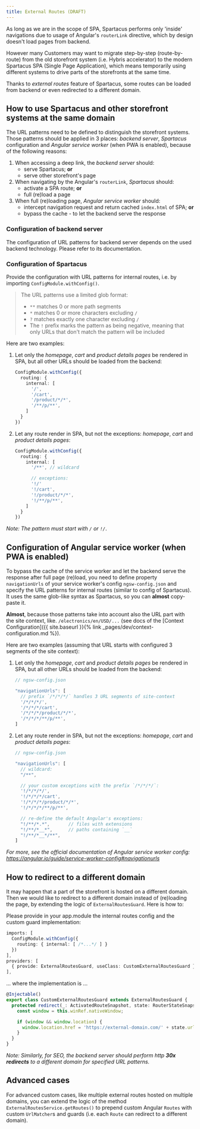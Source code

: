 ```yaml
---
title: External Routes (DRAFT)
---
```


As long as we are in the scope of SPA, Spartacus performs only 'inside' navigations due to usage of Angular's `routerLink` directive, which  by design doesn't load pages from backend. 

However many Customers may want to migrate step-by-step (route-by-route) from the old storefront system (i.e. Hybris accelerator) to the modern Spartacus SPA (Single Page Application), which means temporarily using different systems to drive parts of the storefronts at the same time. 

Thanks to *external routes* feature of Spartacus, some routes can be loaded from backend or even redirected to a different domain.

## How to use Spartacus and other storefront systems at the same domain

The URL patterns need to be defined to distinguish the storefront systems. Those patterns should be applied in 3 places: *backend server*, *Spartacus* configuration and *Angular service worker* (when PWA is enabled), because of the following reasons:

1. When accessing a deep link, the *backend server* should:
    - serve Spartacus; **or**
    - serve other storefront's page
2. When navigating by the Angular's `routerLink`, *Spartacus* should:
    - activate a SPA route; **or**
    - full (re)load a page
3. When full (re)loading page, *Angular service worker* should:
    - intercept navigation request and return cached `index.html` of SPA; **or**
    - bypass the cache - to let the backend serve the response

### Configuration of backend server

The configuration of URL patterns for backend server depends on the used backend technology. Please refer to its documentation.

### Configuration of Spartacus

Provide the configuration with URL patterns for internal routes, i.e. by importing `ConfigModule.withConfig()`. 

> The URL patterns use a limited glob format:
>   * `**` matches 0 or more path segments
>   * `*` matches 0 or more characters excluding `/`
>   * `?` matches exactly one character excluding `/` 
>   * The `!` prefix marks the pattern as being negative, meaning that only URLs that don't match the pattern will be included

Here are two examples:

1. Let only the *homepage*, *cart* and *product details pages* be rendered in SPA, but all other URLs should be loaded from the backend:

    ```typescript
    ConfigModule.withConfig({
      routing: {
        internal: [
          '/',
          '/cart',
          '/product/*/*',
          '/**/p/**',
        ]
      }
    })
    ```

2. Let any route render in SPA, but not the exceptions: *homepage*, *cart* and *product details pages*:
  
    ```typescript
    ConfigModule.withConfig({
      routing: {
        internal: [
          '/**', // wildcard

          // exceptions:
          '!/'
          '!/cart',
          '!/product/*/*',
          '!/**/p/**',
        ]
      }
    })
    ```

*Note: The pattern must start with `/` or `!/`*.

## Configuration of Angular service worker (when PWA is enabled)

To bypass the cache of the service worker and let the backend serve the response after full page (re)load, you need to define property `navigationUrls` of your service worker's config `ngsw-config.json` and specify the URL patterns for internal routes (similar to config of Spartacus). It uses the same glob-like syntax as Spartacus, so you can **almost** copy-paste it. 

**Almost**, because those patterns take into account also the URL part with the site context, like. `/electronics/en/USD/...` (see docs of the [Context Configuration]({{ site.baseurl }}{% link _pages/dev/context-configuration.md %}).

Here are two examples (assuming that URL starts with configured 3 segments of the site context):

1. Let only the *homepage*, *cart* and *product details pages* be rendered in SPA, but all other URLs should be loaded from the backend:

    ```typescript
    // ngsw-config.json

    "navigationUrls": [
      // prefix `/*/*/*/` handles 3 URL segments of site-context
      '/*/*/*/',
      '/*/*/*/cart',
      '/*/*/*/product/*/*',
      '/*/*/*/**/p/**',
    ]
    ```

2. Let any route render in SPA, but not the exceptions: *homepage*, *cart* and *product details pages*:

    ```typescript
    // ngsw-config.json

    "navigationUrls": [
      // wildcard:
      "/**",

      // your custom exceptions with the prefix `/*/*/*/`:
      '!/*/*/*/',
      '!/*/*/*/cart',
      '!/*/*/*/product/*/*',
      '!/*/*/*/**/p/**',

      // re-define the default Angular's exceptions: 
      "!/**/*.*",       // files with extensions
      "!/**/*__*",      // paths containing `__`
      "!/**/*__*/**",
    ]
    ```

*For more, see the official documentation of Angular service worker config: https://angular.io/guide/service-worker-config#navigationurls*

## How to redirect to a different domain

It may happen that a part of the storefront is hosted on a different domain. Then we would like to redirect to a different domain instead of (re)loading the page, by extending the logic of `ExternalRoutesGuard`. Here is how to:

Please provide in your app.module the internal routes config and the custom guard implementation:

```typescript
imports: [
  ConfigModule.withConfig({
    routing: { internal: [ /*...*/ ] }
  })
],
providers: [
  { provide: ExternalRoutesGuard, useClass: CustomExternalRoutesGuard }
],
```

... where the implementation is ...

```typescript
@Injectable()
export class CustomExternalRoutesGuard extends ExternalRoutesGuard {
  protected redirect(_: ActivatedRouteSnapshot, state: RouterStateSnapshot) {
    const window = this.winRef.nativeWindow;

    if (window && window.location) {
      window.location.href = 'https://external-domain.com/' + state.url;
    }
  }
}
```

*Note: Similarly, for SEO, the backend server should perform http **30x redirects** to a different domain for specified URL patterns.*

## Advanced cases

For advanced custom cases, like multiple external routes hosted on multiple domains, you can extend the logic of the method `ExternalRoutesService.getRoutes()` to prepend custom Angular `Routes` with custom `UrlMatcher`s and guards (i.e. each `Route` can redirect to a different domain).
